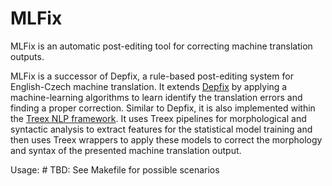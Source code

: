 # MLFix
MLFix is an automatic post-editing tool for correcting machine translation outputs.

MLFix is a successor of Depfix, a rule-based post-editing system for English-Czech machine translation. It extends [Depfix](http://ufal.mff.cuni.cz/depfix) by applying a machine-learning algorithms to learn identify the translation errors and finding a proper correction. Similar to Depfix, it is also implemented within the [Treex NLP framework](https://github.com/ufal/treex). It uses Treex pipelines for morphological and syntactic analysis to extract features for the statistical model training and then uses Treex wrappers to apply these models to correct the morphology and syntax of the presented machine translation output.

  Usage:
    # TBD: See Makefile for possible scenarios
